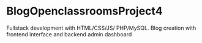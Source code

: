 # BlogOpenclassroomsProject4
Fullstack development with HTML/CSS/JS/ PHP/MySQL. Blog creation with frontend interface and backend admin dashboard
